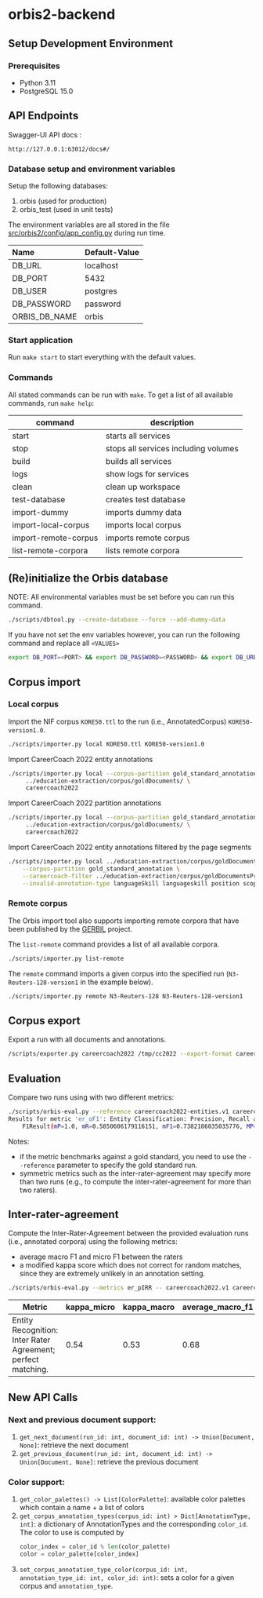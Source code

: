 # orbis2-backend

## Setup Development Environment

### Prerequisites

- Python 3.11 
- PostgreSQL 15.0


## API Endpoints 

Swagger-UI API docs : 
```
http://127.0.0.1:63012/docs#/
```

### Database setup and environment variables

Setup the following databases:

1. orbis (used for production)
2. orbis_test (used in unit tests)

The environment variables are all stored in the file [src/orbis2/config/app_config.py](src/orbis2/config/app_config.py) during run time.

| Name                        | Default-Value |
| :----                       |:--------------|
| DB_URL                      | localhost     |
| DB_PORT                     | 5432          |
| DB_USER                     | postgres      |
| DB_PASSWORD                 | password      |
| ORBIS_DB_NAME               | orbis         |

### Start application

Run `make start` to start everything with the default values.

### Commands

All stated commands can be run with `make`. To get a list of all available commands, run `make help`:

| **command**           | **description**                      |
|-----------------------|--------------------------------------|
| start                 | starts all services                  |
| stop                  | stops all services including volumes |
| build                 | builds all services                  |
| logs                  | show logs for services               |
| clean                 | clean up workspace                   |
| test-database         | creates test database                |
| import-dummy          | imports dummy data                   |
| import-local-corpus   | imports local corpus                 |
| import-remote-corpus  | imports remote corpus                |
| list-remote-corpora   | lists remote corpora                 |


## (Re)initialize the Orbis database

NOTE: All environmental variables must be set before you can run this command.

```bash
./scripts/dbtool.py --create-database --force --add-dummy-data
```

If you have not set the env variables however, you can run the following command and replace all `<VALUES>`

```bash
export DB_PORT=<PORT> && export DB_PASSWORD=<PASSWORD> && export DB_URL=<URL> && export ORBIS_DB_NAME=<ORBIS_DB_NAME> && ./scripts/dbtool.py --create-database --force --add-dummy-data
```

## Corpus import

### Local corpus

Import the NIF corpus `KORE50.ttl` to the run (i.e., AnnotatedCorpus) `KORE50-version1.0`.
```bash
./scripts/importer.py local KORE50.ttl KORE50-version1.0
```

Import CareerCoach 2022 entity annotations
```bash
./scripts/importer.py local --corpus-partition gold_standard_annotation \
     ../education-extraction/corpus/goldDocuments/ \
     careercoach2022  
```

Import CareerCoach 2022 partition annotations
```bash
./scripts/importer.py local --corpus-partition gold_standard_annotation_segmentation \
     ../education-extraction/corpus/goldDocuments/ \
     careercoach2022
```

Import CareerCoach 2022 entity annotations filtered by the page segments
```bash
./scripts/importer.py local ../education-extraction/corpus/goldDocuments/ careercoach2022 \
    --corpus-partition gold_standard_annotation \
    --careercoach-filter ../education-extraction/corpus/goldDocumentsPre/ \
    --invalid-annotation-type languageSkill languageskill position scope school softskill industry sco
```

### Remote corpus

The Orbis import tool also supports importing remote corpora that have been published by the 
[GERBIL](https://github.com/dice-group/gerbil) project.

The `list-remote` command provides a list of all available corpora.
```bash
./scripts/importer.py list-remote
```

The `remote` command imports a given corpus into the specified run (`N3-Reuters-128-version1` in the example below).
```bash
./scripts/importer.py remote N3-Reuters-128 N3-Reuters-128-version1
```

## Corpus export

Export a run with all documents and annotations.
```bash
/scripts/exporter.py careercoach2022 /tmp/cc2022 --export-format careercoach2022
```

## Evaluation

Compare two runs using with two different metrics:

```bash
./scripts/orbis-eval.py --reference careercoach2022-entities.v1 careercoach2022-entities.v0 --metrics el_oF1
Results for metric 'er_oF1': Entity Classification: Precision, Recall and F1; overlapping matching.
    F1Result(mP=1.0, mR=0.5850606179116151, mF1=0.7382186035035776, MP=0.9636363636363636, MR=0.566183898888596, MF1=0.6802433858599718)
```

Notes:
- if the metric benchmarks against a gold standard, you need to use the `--reference` parameter to specify the gold standard run.
- symmetric metrics such as the inter-rater-agreement may specify more than two runs (e.g., to compute the inter-rater-agreement for more than two raters).


## Inter-rater-agreement

Compute the Inter-Rater-Agreement between the provided evaluation runs (i.e., annotated corpora) using the following metrics:
- average macro F1 and micro F1 between the raters 
- a modified kappa score which does not correct for random matches, since they are extremely unlikely in an annotation setting. 


```bash
./scripts/orbis-eval.py --metrics er_pIRR -- careercoach2022.v1 careercoach2022.v2
```

| Metric | kappa_micro | kappa_macro | average_macro_f1 | average_micro_f1 |
|-----|-----|-----|-----|-----|
| Entity Recognition: Inter Rater Agreement; perfect matching.|0.54 | 0.53 | 0.68 | 0.65|



## New API Calls


### Next and previous document support:

1. `get_next_document(run_id: int, document_id: int) -> Union[Document, None]`: retrieve the next document
2. `get_previous_document(run_id: int, document_id: int) -> Union[Document, None]`: retrieve the previous document


### Color support:

1. `get_color_palettes() -> List[ColorPalette]`: available color palettes which contain a name + a list of colors
2. `get_corpus_annotation_types(corpus_id: int) > Dict[AnnotationType, int]`: a dictionary of AnnotationTypes and the corresponding `color_id`. The color to use is computed by 
     ```python
     color_index = color_id % len(color_palette)
     color = color_palette[color_index]
     ```
3. `set_corpus_annotation_type_color(corpus_id: int, annotation_type_id: int, color_id: int)`: sets a color for a given corpus and `annotation_type`.
